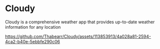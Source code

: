# Cloudy
Cloudy is a comprehensive weather app that provides up-to-date weather information for any location


https://github.com/Thabearr/Cloudy/assets/113853913/4a028a81-2594-4ca2-b40e-5ebbfe290c06

